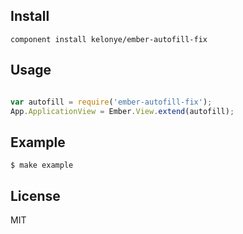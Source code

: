 
Install
---

```
component install kelonye/ember-autofill-fix
```

Usage
---

```javascript

var autofill = require('ember-autofill-fix');
App.ApplicationView = Ember.View.extend(autofill);

```


Example
---

    $ make example

License
---

MIT